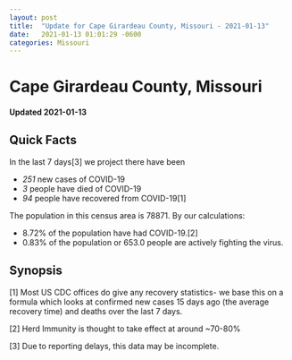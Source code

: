 ```yaml
---
layout: post
title:  "Update for Cape Girardeau County, Missouri - 2021-01-13"
date:   2021-01-13 01:01:29 -0600
categories: Missouri
---
```


# Cape Girardeau County, Missouri
#### Updated 2021-01-13

## Quick Facts

In the last 7 days[3] we project there have been
- *251* new cases of COVID-19
- *3* people have died of COVID-19
- *94* people have recovered from COVID-19[1]

The population in this census area is 78871. By our calculations:
- 8.72% of the population have had COVID-19.[2]
- 0.83% of the population or 653.0 people are actively fighting the virus.

## Synopsis




[1] Most US CDC offices do give any recovery statistics- we base this on a formula which looks at confirmed new cases
15 days ago (the average recovery time) and deaths over the last 7 days.

[2] Herd Immunity is thought to take effect at around ~70-80%

[3] Due to reporting delays, this data may be incomplete.
 
    